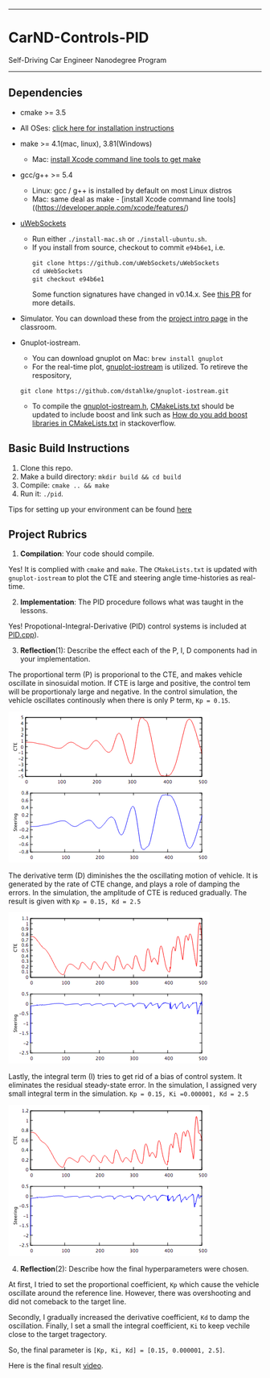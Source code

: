 ___

# CarND-Controls-PID
Self-Driving Car Engineer Nanodegree Program

---


## Dependencies

* cmake >= 3.5
 * All OSes: [click here for installation instructions](https://cmake.org/install/)
* make >= 4.1(mac, linux), 3.81(Windows)
  * Mac: [install Xcode command line tools to get make](https://developer.apple.com/xcode/features/)
* gcc/g++ >= 5.4
  * Linux: gcc / g++ is installed by default on most Linux distros
  * Mac: same deal as make - [install Xcode command line tools]((https://developer.apple.com/xcode/features/)
* [uWebSockets](https://github.com/uWebSockets/uWebSockets)
  * Run either `./install-mac.sh` or `./install-ubuntu.sh`.
  * If you install from source, checkout to commit `e94b6e1`, i.e.
    ```
    git clone https://github.com/uWebSockets/uWebSockets 
    cd uWebSockets
    git checkout e94b6e1
    ```
    Some function signatures have changed in v0.14.x. See [this PR](https://github.com/udacity/CarND-MPC-Project/pull/3) for more details.
* Simulator. You can download these from the [project intro page](https://github.com/udacity/self-driving-car-sim/releases) in the classroom.

* Gnuplot-iostream. 
  * You can download gnuplot on Mac: ```brew install gnuplot```
  * For the real-time plot, [gnuplot-iostream](http://stahlke.org/dan/gnuplot-iostream/) is utilized. To retireve the respository, 
  ```
  git clone https://github.com/dstahlke/gnuplot-iostream.git
  ```
  * To compile the [gnuplot-iostream.h](./src/gnuplot-iostream.h), [CMakeLists.txt](./CMakeLists.txt) should be updated to include boost and link such as [How do you add boost libraries in CMakeLists.txt](https://stackoverflow.com/questions/6646405/how-do-you-add-boost-libraries-in-cmakelists-txt) in stackoverflow.

## Basic Build Instructions

1. Clone this repo.
2. Make a build directory: `mkdir build && cd build`
3. Compile: `cmake .. && make`
4. Run it: `./pid`. 

Tips for setting up your environment can be found [here](https://classroom.udacity.com/nanodegrees/nd013/parts/40f38239-66b6-46ec-ae68-03afd8a601c8/modules/0949fca6-b379-42af-a919-ee50aa304e6a/lessons/f758c44c-5e40-4e01-93b5-1a82aa4e044f/concepts/23d376c7-0195-4276-bdf0-e02f1f3c665d)


## Project Rubrics

[//]: # (Image References)

[image1]: ./output/PID_015_0_0.png "PID_0.15_0_0"
[image2]: ./output/PID_015_0_25.png "PID_0.15_0_2.5"
[image3]: ./output/PID_015_0000001_25.png "PID_0.15_0.000001_2.5"

1. **Compilation**:   Your code should compile.

Yes! It is complied with ```cmake``` and ```make```. The ```CMakeLists.txt``` is updated with ```gnuplot-iostream``` to plot the CTE and steering angle time-histories as real-time.

2. **Implementation**: The PID procedure follows what was taught in the lessons.

Yes! Propotional-Integral-Derivative (PID) control systems is included at [PID.cpp](./src/PID.cpp)).

3. **Reflection**(1): Describe the effect each of the P, I, D components had in your implementation.

The proportional term (P) is proporional to the CTE, and makes vehicle oscillate in sinosuidal motion. If CTE is large and positive, the control tem will be proportionaly large and negative. In the control simulation, the vehicle oscillates continously when there is only P term, ```Kp = 0.15```.

![alt text][image1]
  
The derivative term (D) diminishes the the oscillating motion of vehicle. It is generated by the rate of CTE change, and plays a role of damping the errors. In the simulation, the amplitude of CTE is reduced gradually. The result is given with ```Kp = 0.15, Kd = 2.5```

![alt text][image2]
 
Lastly, the integral term (I) tries to get rid of a bias of control system. It eliminates the residual steady-state error. In the simulation, I assigned very small integral term in the simulation. ```Kp = 0.15, Ki =0.000001, Kd = 2.5```

![alt text][image3]

4. **Reflection**(2): Describe how the final hyperparameters were chosen.

At first, I tried to set the proportional coefficient, ```Kp``` which cause the vehicle oscillate around the reference line. However, there was overshooting and did not comeback to the target line. 

Secondly, I gradually increased the derivative coefficient, ```Kd``` to damp the oscillation. Finally, I set a small the integral coefficient, ```Ki``` to keep vechile close to the target tragectory.

So, the final parameter is ```[Kp, Ki, Kd] = [0.15, 0.000001, 2.5]```.

Here is the final result [video](./output/PIDControl_015_0000001_25.mov).

